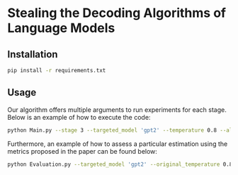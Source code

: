 # Stealing the Decoding Algorithms of Language Models

## Installation

```bash
pip install -r requirements.txt
```

## Usage

Our algorithm offers multiple arguments to run experiments for each stage. Below is an example of how to execute the code:

```bash
python Main.py --stage 3 --targeted_model 'gpt2' --temperature 0.8 --algorithm 'temperature'
```

Furthermore, an example of how to assess a particular estimation using the metrics proposed in the paper can be found below:

```bash
python Evaluation.py --targeted_model 'gpt2' --original_temperature 0.8 --estimated_temperature 0.801
```
